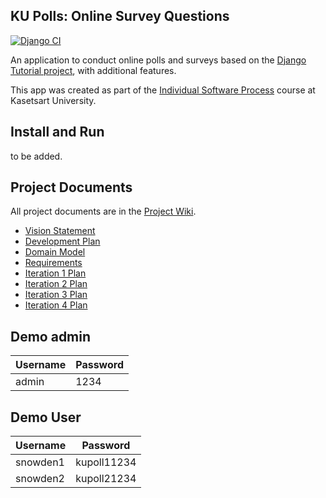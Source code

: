 ## KU Polls: Online Survey Questions 
[![Django CI](https://github.com/PhumrapeeC/ku-polls/actions/workflows/django.yml/badge.svg)](https://github.com/PhumrapeeC/ku-polls/actions/workflows/django.yml)

An application to conduct online polls and surveys based
on the [Django Tutorial project][django-tutorial], with
additional features.

This app was created as part of the [Individual Software Process](
https://cpske.github.io/ISP) course at Kasetsart University.

## Install and Run

to be added.

## Project Documents

All project documents are in the [Project Wiki](../../wiki/Home).

- [Vision Statement](../../wiki/Vision%20Statement)
- [Development Plan](../../wiki/Development%20Plan)
- [Domain Model](https://github.com/PhumrapeeC/ku-polls/wiki/Domain-Model)
- [Requirements](../../wiki/Requirements)
- [Iteration 1 Plan](https://github.com/PhumrapeeC/ku-polls/wiki/Iteration-1-Plan)
- [Iteration 2 Plan](https://github.com/PhumrapeeC/ku-polls/wiki/Iteration-2-plan)
- [Iteration 3 Plan](https://github.com/PhumrapeeC/ku-polls/wiki/Iteration3-Plan)
- [Iteration 4 Plan](https://github.com/PhumrapeeC/ku-polls/wiki/Iteration-4-Plan)


[django-tutorial]: TODO-write-the-django-tutorial-URL-here

## Demo admin
| Username  | Password        | 
|-----------|-----------------|
|   admin   | 1234 | 

## Demo User
| Username  | Password        | 
|-----------|-----------------|
|   snowden1   | kupoll11234 | 
|   snowden2   | kupoll21234 | 
